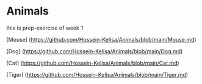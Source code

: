 # Animals
this is prep-exercise of week 1

[Mouse] (https://github.com/Hossein-Kelisa/Animals/blob/main/Mouse.md)

[Dog] (https://github.com/Hossein-Kelisa/Animals/blob/main/Dog.md)

[Cat] (https://github.com/Hossein-Kelisa/Animals/blob/main/Cat.md)

[Tiger] (https://github.com/Hossein-Kelisa/Animals/blob/main/Tiger.md)
